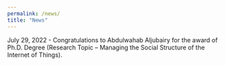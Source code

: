 ```yaml
---
permalink: /news/
title: "News"
---
```

July 29, 2022 - Congratulations to Abdulwahab Aljubairy for the award of Ph.D. Degree (Research Topic – Managing the Social Structure of the Internet of Things). 
